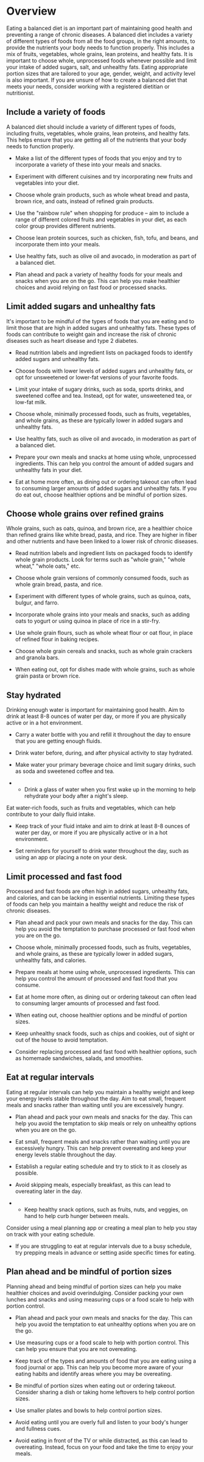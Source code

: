 # Overview

Eating a balanced diet is an important part of maintaining good health and preventing a range of chronic diseases. A balanced diet includes a variety of different types of foods from all the food groups, in the right amounts, to provide the nutrients your body needs to function properly. This includes a mix of fruits, vegetables, whole grains, lean proteins, and healthy fats. It is important to choose whole, unprocessed foods whenever possible and limit your intake of added sugars, salt, and unhealthy fats. Eating appropriate portion sizes that are tailored to your age, gender, weight, and activity level is also important. If you are unsure of how to create a balanced diet that meets your needs, consider working with a registered dietitian or nutritionist.

## Include a variety of foods

A balanced diet should include a variety of different types of foods, including fruits, vegetables, whole grains, lean proteins, and healthy fats. This helps ensure that you are getting all of the nutrients that your body needs to function properly.

- Make a list of the different types of foods that you enjoy and try to incorporate a variety of these into your meals and snacks.

- Experiment with different cuisines and try incorporating new fruits and vegetables into your diet.

- Choose whole grain products, such as whole wheat bread and pasta, brown rice, and oats, instead of refined grain products.

- Use the "rainbow rule" when shopping for produce – aim to include a range of different colored fruits and vegetables in your diet, as each color group provides different nutrients.

- Choose lean protein sources, such as chicken, fish, tofu, and beans, and incorporate them into your meals.

- Use healthy fats, such as olive oil and avocado, in moderation as part of a balanced diet.

- Plan ahead and pack a variety of healthy foods for your meals and snacks when you are on the go. This can help you make healthier choices and avoid relying on fast food or processed snacks.

## Limit added sugars and unhealthy fats

It's important to be mindful of the types of foods that you are eating and to limit those that are high in added sugars and unhealthy fats. These types of foods can contribute to weight gain and increase the risk of chronic diseases such as heart disease and type 2 diabetes.

- Read nutrition labels and ingredient lists on packaged foods to identify added sugars and unhealthy fats.

- Choose foods with lower levels of added sugars and unhealthy fats, or opt for unsweetened or lower-fat versions of your favorite foods.

- Limit your intake of sugary drinks, such as soda, sports drinks, and sweetened coffee and tea. Instead, opt for water, unsweetened tea, or low-fat milk.

- Choose whole, minimally processed foods, such as fruits, vegetables, and whole grains, as these are typically lower in added sugars and unhealthy fats.

- Use healthy fats, such as olive oil and avocado, in moderation as part of a balanced diet.

- Prepare your own meals and snacks at home using whole, unprocessed ingredients. This can help you control the amount of added sugars and unhealthy fats in your diet.

- Eat at home more often, as dining out or ordering takeout can often lead to consuming larger amounts of added sugars and unhealthy fats. If you do eat out, choose healthier options and be mindful of portion sizes.

## Choose whole grains over refined grains

Whole grains, such as oats, quinoa, and brown rice, are a healthier choice than refined grains like white bread, pasta, and rice. They are higher in fiber and other nutrients and have been linked to a lower risk of chronic diseases.

- Read nutrition labels and ingredient lists on packaged foods to identify whole grain products. Look for terms such as "whole grain," "whole wheat," "whole oats," etc.

- Choose whole grain versions of commonly consumed foods, such as whole grain bread, pasta, and rice.

- Experiment with different types of whole grains, such as quinoa, oats, bulgur, and farro.

- Incorporate whole grains into your meals and snacks, such as adding oats to yogurt or using quinoa in place of rice in a stir-fry.

- Use whole grain flours, such as whole wheat flour or oat flour, in place of refined flour in baking recipes.

- Choose whole grain cereals and snacks, such as whole grain crackers and granola bars.

- When eating out, opt for dishes made with whole grains, such as whole grain pasta or brown rice.

## Stay hydrated

Drinking enough water is important for maintaining good health. Aim to drink at least 8-8 ounces of water per day, or more if you are physically active or in a hot environment.

- Carry a water bottle with you and refill it throughout the day to ensure that you are getting enough fluids.

- Drink water before, during, and after physical activity to stay hydrated.

- Make water your primary beverage choice and limit sugary drinks, such as soda and sweetened coffee and tea.

- - Drink a glass of water when you first wake up in the morning to help rehydrate your body after a night's sleep.

Eat water-rich foods, such as fruits and vegetables, which can help contribute to your daily fluid intake.

- Keep track of your fluid intake and aim to drink at least 8-8 ounces of water per day, or more if you are physically active or in a hot environment.

- Set reminders for yourself to drink water throughout the day, such as using an app or placing a note on your desk.

## Limit processed and fast food

Processed and fast foods are often high in added sugars, unhealthy fats, and calories, and can be lacking in essential nutrients. Limiting these types of foods can help you maintain a healthy weight and reduce the risk of chronic diseases.

- Plan ahead and pack your own meals and snacks for the day. This can help you avoid the temptation to purchase processed or fast food when you are on the go.

- Choose whole, minimally processed foods, such as fruits, vegetables, and whole grains, as these are typically lower in added sugars, unhealthy fats, and calories.

- Prepare meals at home using whole, unprocessed ingredients. This can help you control the amount of processed and fast food that you consume.

- Eat at home more often, as dining out or ordering takeout can often lead to consuming larger amounts of processed and fast food.

- When eating out, choose healthier options and be mindful of portion sizes.

- Keep unhealthy snack foods, such as chips and cookies, out of sight or out of the house to avoid temptation.

- Consider replacing processed and fast food with healthier options, such as homemade sandwiches, salads, and smoothies.

## Eat at regular intervals

Eating at regular intervals can help you maintain a healthy weight and keep your energy levels stable throughout the day. Aim to eat small, frequent meals and snacks rather than waiting until you are excessively hungry.

- Plan ahead and pack your own meals and snacks for the day. This can help you avoid the temptation to skip meals or rely on unhealthy options when you are on the go.

- Eat small, frequent meals and snacks rather than waiting until you are excessively hungry. This can help prevent overeating and keep your energy levels stable throughout the day.

- Establish a regular eating schedule and try to stick to it as closely as possible.

- Avoid skipping meals, especially breakfast, as this can lead to overeating later in the day.

- - Keep healthy snack options, such as fruits, nuts, and veggies, on hand to help curb hunger between meals.

Consider using a meal planning app or creating a meal plan to help you stay on track with your eating schedule.

- If you are struggling to eat at regular intervals due to a busy schedule, try prepping meals in advance or setting aside specific times for eating.

## Plan ahead and be mindful of portion sizes

Planning ahead and being mindful of portion sizes can help you make healthier choices and avoid overindulging. Consider packing your own lunches and snacks and using measuring cups or a food scale to help with portion control.

- Plan ahead and pack your own meals and snacks for the day. This can help you avoid the temptation to eat unhealthy options when you are on the go.

- Use measuring cups or a food scale to help with portion control. This can help you ensure that you are not overeating.

- Keep track of the types and amounts of food that you are eating using a food journal or app. This can help you become more aware of your eating habits and identify areas where you may be overeating.

- Be mindful of portion sizes when eating out or ordering takeout. Consider sharing a dish or taking home leftovers to help control portion sizes.

- Use smaller plates and bowls to help control portion sizes.

- Avoid eating until you are overly full and listen to your body's hunger and fullness cues.

- Avoid eating in front of the TV or while distracted, as this can lead to overeating. Instead, focus on your food and take the time to enjoy your meals.
